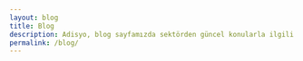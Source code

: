 ```yaml
---
layout: blog
title: Blog
description: Adisyo, blog sayfamızda sektörden güncel konularla ilgili yazılarımızı bulabilirsiniz.
permalink: /blog/
---
```

